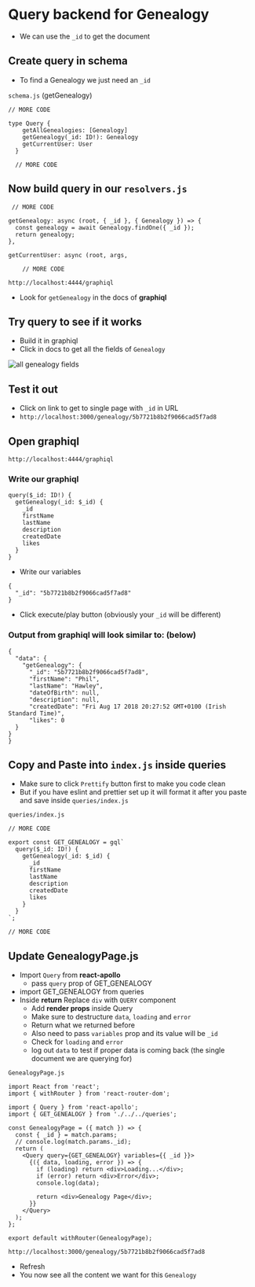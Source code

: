 # Query backend for Genealogy
* We can use the `_id` to get the document

## Create query in schema
* To find a Genealogy we just need an `_id`

`schema.js` (getGenealogy)

```
// MORE CODE

type Query {
    getAllGenealogies: [Genealogy]
    getGenealogy(_id: ID!): Genealogy
    getCurrentUser: User
  }

  // MORE CODE
```

## Now build query in our `resolvers.js`

```
 // MORE CODE

getGenealogy: async (root, { _id }, { Genealogy }) => {
  const genealogy = await Genealogy.findOne({ _id });
  return genealogy;
},

getCurrentUser: async (root, args, 

    // MORE CODE
```

`http://localhost:4444/graphiql`

* Look for `getGenealogy` in the docs of **graphiql**

## Try query to see if it works
* Build it in graphiql
* Click in docs to get all the fields of `Genealogy`

![all genealogy fields](https://i.imgur.com/RY1PXja.png)

## Test it out
* Click on link to get to single page with `_id` in URL
* `http://localhost:3000/genealogy/5b7721b8b2f9066cad5f7ad8`

## Open graphiql
`http://localhost:4444/graphiql`

### Write our graphiql
```
query($_id: ID!) {
  getGenealogy(_id: $_id) {
    _id
    firstName
    lastName
    description
    createdDate
    likes
  }
}
```

* Write our variables

```
{
  "_id": "5b7721b8b2f9066cad5f7ad8"
}
```

* Click execute/play button (obviously your `_id` will be different)

### Output from graphiql will look similar to: (below)

```
{
  "data": {
    "getGenealogy": {
      "_id": "5b7721b8b2f9066cad5f7ad8",
      "firstName": "Phil",
      "lastName": "Hawley",
      "dateOfBirth": null,
      "description": null,
      "createdDate": "Fri Aug 17 2018 20:27:52 GMT+0100 (Irish Standard Time)",
      "likes": 0
  }
}
}
```

## Copy and Paste into `index.js` inside queries
* Make sure to click `Prettify` button first to make you code clean
* But if you have eslint and prettier set up it will format it after you paste and save inside `queries/index.js`

`queries/index.js`

```
// MORE CODE

export const GET_GENEALOGY = gql`
  query($_id: ID!) {
    getGenealogy(_id: $_id) {
      _id
      firstName
      lastName
      description
      createdDate
      likes
    }
  }
`;

// MORE CODE
```

## Update GenealogyPage.js
* Import `Query` from **react-apollo**
    - pass `query` prop of GET_GENEALOGY
* import GET_GENEALOGY from queries
* Inside **return** Replace `div` with `QUERY` component
    - Add **render props** inside Query
    - Make sure to destructure `data`, `loading` and `error`
    - Return what we returned before
    - Also need to pass `variables` prop and its value will be `_id`
    - Check for `loading` and `error`
    - log out `data` to test if proper data is coming back (the single document we are querying for)

`GenealogyPage.js`

```
import React from 'react';
import { withRouter } from 'react-router-dom';

import { Query } from 'react-apollo';
import { GET_GENEALOGY } from './../../queries';

const GenealogyPage = ({ match }) => {
  const { _id } = match.params;
  // console.log(match.params._id);
  return (
    <Query query={GET_GENEALOGY} variables={{ _id }}>
      {({ data, loading, error }) => {
        if (loading) return <div>Loading...</div>;
        if (error) return <div>Error</div>;
        console.log(data);

        return <div>Genealogy Page</div>;
      }}
    </Query>
  );
};

export default withRouter(GenealogyPage);
```

`http://localhost:3000/genealogy/5b7721b8b2f9066cad5f7ad8`

* Refresh
* You now see all the content we want for this `Genealogy`

